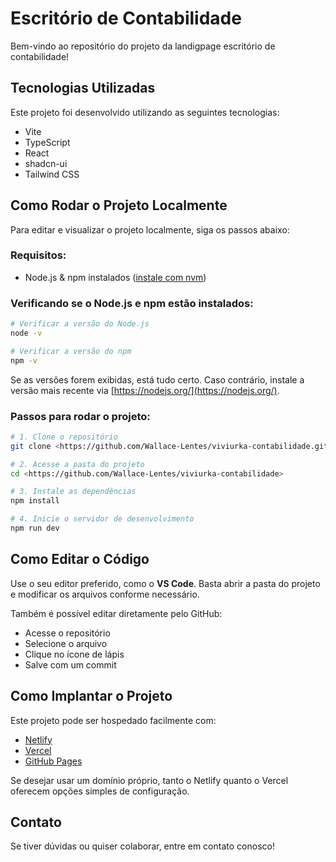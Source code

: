 # Escritório de Contabilidade

Bem-vindo ao repositório do projeto da landigpage escritório de contabilidade!

## Tecnologias Utilizadas

Este projeto foi desenvolvido utilizando as seguintes tecnologias:

- Vite  
- TypeScript  
- React  
- shadcn-ui  
- Tailwind CSS

## Como Rodar o Projeto Localmente

Para editar e visualizar o projeto localmente, siga os passos abaixo:

### Requisitos:
- Node.js & npm instalados ([instale com nvm](https://github.com/nvm-sh/nvm#installing-and-updating))

### Verificando se o Node.js e npm estão instalados:

```sh
# Verificar a versão do Node.js
node -v

# Verificar a versão do npm
npm -v
```

Se as versões forem exibidas, está tudo certo. Caso contrário, instale a versão mais recente via [https://nodejs.org/](https://nodejs.org/).

### Passos para rodar o projeto:

```sh
# 1. Clone o repositório
git clone <https://github.com/Wallace-Lentes/viviurka-contabilidade.git>

# 2. Acesse a pasta do projeto
cd <https://github.com/Wallace-Lentes/viviurka-contabilidade>

# 3. Instale as dependências
npm install

# 4. Inicie o servidor de desenvolvimento
npm run dev
```

## Como Editar o Código

Use o seu editor preferido, como o **VS Code**. Basta abrir a pasta do projeto e modificar os arquivos conforme necessário.

Também é possível editar diretamente pelo GitHub:
- Acesse o repositório
- Selecione o arquivo
- Clique no ícone de lápis
- Salve com um commit

## Como Implantar o Projeto

Este projeto pode ser hospedado facilmente com:
- [Netlify](https://www.netlify.com/)
- [Vercel](https://vercel.com/)
- [GitHub Pages](https://pages.github.com/)

Se desejar usar um domínio próprio, tanto o Netlify quanto o Vercel oferecem opções simples de configuração.

## Contato

Se tiver dúvidas ou quiser colaborar, entre em contato conosco!  